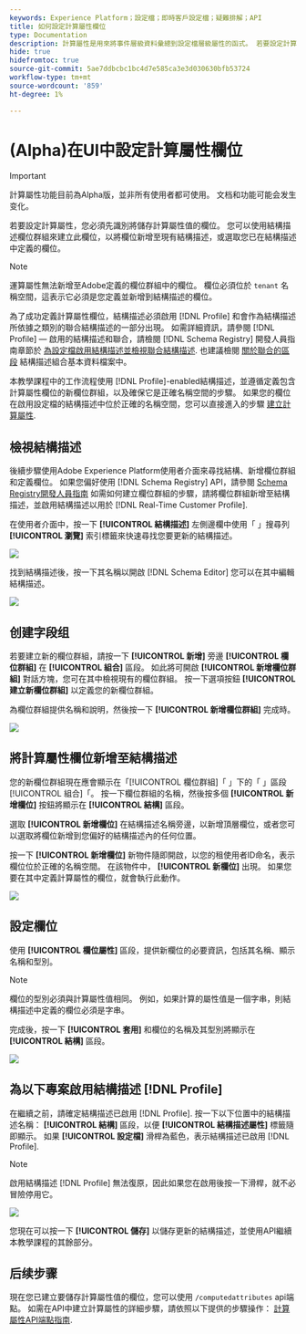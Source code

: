 ```yaml
---
keywords: Experience Platform；設定檔；即時客戶設定檔；疑難排解；API
title: 如何設定計算屬性欄位
type: Documentation
description: 計算屬性是用來將事件層級資料彙總到設定檔層級屬性的函式。 若要設定計算屬性，您必須先識別將儲存計算屬性值的欄位。 您可以使用結構描述欄位群組來建立此欄位，以將欄位新增至現有結構描述，或選取您已在結構描述中定義的欄位。
hide: true
hidefromtoc: true
source-git-commit: 5ae7ddbcbc1bc4d7e585ca3e3d030630bfb53724
workflow-type: tm+mt
source-wordcount: '859'
ht-degree: 1%

---
```



# (Alpha)在UI中設定計算屬性欄位

>[!IMPORTANT]
>
>計算屬性功能目前為Alpha版，並非所有使用者都可使用。 文档和功能可能会发生变化。

若要設定計算屬性，您必須先識別將儲存計算屬性值的欄位。 您可以使用結構描述欄位群組來建立此欄位，以將欄位新增至現有結構描述，或選取您已在結構描述中定義的欄位。

>[!NOTE]
>
>運算屬性無法新增至Adobe定義的欄位群組中的欄位。 欄位必須位於 `tenant` 名稱空間，這表示它必須是您定義並新增到結構描述的欄位。

為了成功定義計算屬性欄位，結構描述必須啟用 [!DNL Profile] 和會作為結構描述所依據之類別的聯合結構描述的一部分出現。 如需詳細資訊，請參閱 [!DNL Profile] — 啟用的結構描述和聯合，請檢閱 [!DNL Schema Registry] 開發人員指南章節於 [為設定檔啟用結構描述並檢視聯合結構描述](../../xdm/api/getting-started.md). 也建議檢閱 [關於聯合的區段](../../xdm/schema/composition.md) 結構描述組合基本資料檔案中。

本教學課程中的工作流程使用 [!DNL Profile]-enabled結構描述，並遵循定義包含計算屬性欄位的新欄位群組，以及確保它是正確名稱空間的步驟。 如果您的欄位在啟用設定檔的結構描述中位於正確的名稱空間，您可以直接進入的步驟 [建立計算屬性](#create-a-computed-attribute).

## 檢視結構描述

後續步驟使用Adobe Experience Platform使用者介面來尋找結構、新增欄位群組和定義欄位。 如果您偏好使用 [!DNL Schema Registry] API，請參閱 [Schema Registry開發人員指南](../../xdm/api/getting-started.md) 如需如何建立欄位群組的步驟，請將欄位群組新增至結構描述，並啟用結構描述以用於 [!DNL Real-Time Customer Profile].

在使用者介面中，按一下 **[!UICONTROL 結構描述]** 左側邊欄中使用「 」搜尋列 **[!UICONTROL 瀏覽]** 索引標籤來快速尋找您要更新的結構描述。

![](../images/computed-attributes/Schemas-Browse.png)

找到結構描述後，按一下其名稱以開啟 [!DNL Schema Editor] 您可以在其中編輯結構描述。

![](../images/computed-attributes/Schema-Editor.png)

## 创建字段组

若要建立新的欄位群組，請按一下 **[!UICONTROL 新增]** 旁邊 **[!UICONTROL 欄位群組]** 在 **[!UICONTROL 組合]** 區段。 如此將可開啟 **[!UICONTROL 新增欄位群組]** 對話方塊，您可在其中檢視現有的欄位群組。 按一下選項按鈕 **[!UICONTROL 建立新欄位群組]** 以定義您的新欄位群組。

為欄位群組提供名稱和說明，然後按一下 **[!UICONTROL 新增欄位群組]** 完成時。

![](../images/computed-attributes/Add-field-group.png)

## 將計算屬性欄位新增至結構描述

您的新欄位群組現在應會顯示在「[!UICONTROL 欄位群組]「 」下的「 」區段[!UICONTROL 組合]「。 按一下欄位群組的名稱，然後按多個 **[!UICONTROL 新增欄位]** 按鈕將顯示在 **[!UICONTROL 結構]** 區段。

選取 **[!UICONTROL 新增欄位]** 在結構描述名稱旁邊，以新增頂層欄位，或者您可以選取將欄位新增到您偏好的結構描述內的任何位置。

按一下 **[!UICONTROL 新增欄位]** 新物件隨即開啟，以您的租使用者ID命名，表示欄位位於正確的名稱空間。 在該物件中， **[!UICONTROL 新欄位]** 出現。 如果您要在其中定義計算屬性的欄位，就會執行此動作。

![](../images/computed-attributes/New-field.png)

## 設定欄位

使用 **[!UICONTROL 欄位屬性]** 區段，提供新欄位的必要資訊，包括其名稱、顯示名稱和型別。

>[!NOTE]
>
>欄位的型別必須與計算屬性值相同。 例如，如果計算的屬性值是一個字串，則結構描述中定義的欄位必須是字串。

完成後，按一下 **[!UICONTROL 套用]** 和欄位的名稱及其型別將顯示在 **[!UICONTROL 結構]** 區段。

![](../images/computed-attributes/Apply.png)

## 為以下專案啟用結構描述 [!DNL Profile]

在繼續之前，請確定結構描述已啟用 [!DNL Profile]. 按一下以下位置中的結構描述名稱： **[!UICONTROL 結構]** 區段，以便 **[!UICONTROL 結構描述屬性]** 標籤隨即顯示。 如果 **[!UICONTROL 設定檔]** 滑桿為藍色，表示結構描述已啟用 [!DNL Profile].

>[!NOTE]
>
>啟用結構描述 [!DNL Profile] 無法復原，因此如果您在啟用後按一下滑桿，就不必冒險停用它。

![](../images/computed-attributes/Profile.png)

您現在可以按一下 **[!UICONTROL 儲存]** 以儲存更新的結構描述，並使用API繼續本教學課程的其餘部分。

## 后续步骤

現在您已建立要儲存計算屬性值的欄位，您可以使用 `/computedattributes` api端點。 如需在API中建立計算屬性的詳細步驟，請依照以下提供的步驟操作： [計算屬性API端點指南](ca-api.md).